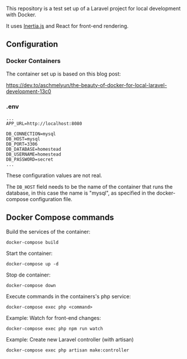 This repository is a test set up of a Laravel project for local development with Docker.

It uses [Inertia.js](https://inertiajs.com/) and React for front-end rendering.

## Configuration

### Docker Containers

The container set up is based on this blog post:

https://dev.to/aschmelyun/the-beauty-of-docker-for-local-laravel-development-13c0

### .env

```
...
APP_URL=http://localhost:8080

DB_CONNECTION=mysql
DB_HOST=mysql
DB_PORT=3306
DB_DATABASE=homestead
DB_USERNAME=homestead
DB_PASSWORD=secret
...
```

These configuration values are not real.

The `DB_HOST` field needs to be the name of the container that runs the database, in this case the name is "mysql", as specified in the docker-compose configuration file.

## Docker Compose commands

Build the services of the container:

```
docker-compose build
```

Start the container:

```
docker-compose up -d
```

Stop de container:

```
docker-compose down
```

Execute commands in the containers's php service:

```
docker-compose exec php <command>
```

Example: Watch for front-end changes:

```
docker-compose exec php npm run watch
```

Example: Create new Laravel controller (with artisan)

```
docker-compose exec php artisan make:controller
```
